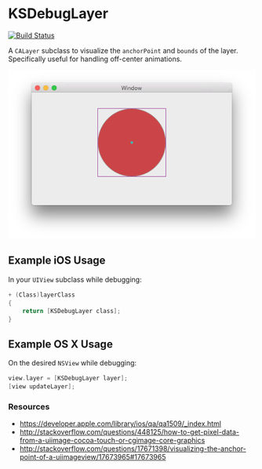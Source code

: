 # KSDebugLayer

[![Build Status](https://travis-ci.org/keith/KSDebugLayer.svg?branch=master)](https://travis-ci.org/keith/KSDebugLayer)

A `CALayer` subclass to visualize the `anchorPoint` and `bounds` of
the layer. Specifically useful for handling off-center animations.

![](https://raw.githubusercontent.com/Keithbsmiley/KSDebugLayer/master/Example/ExampleTests/screenshot.png)

## Example iOS Usage

In your `UIView` subclass while debugging:

```objective-c
+ (Class)layerClass
{
    return [KSDebugLayer class];
}
```

## Example OS X Usage

On the desired `NSView` while debugging:

```objective-c
view.layer = [KSDebugLayer layer];
[view updateLayer];
```

### Resources

- <https://developer.apple.com/library/ios/qa/qa1509/_index.html>
- <http://stackoverflow.com/questions/448125/how-to-get-pixel-data-from-a-uiimage-cocoa-touch-or-cgimage-core-graphics>
- <http://stackoverflow.com/questions/17671398/visualizing-the-anchor-point-of-a-uiimageview/17673965#17673965>
